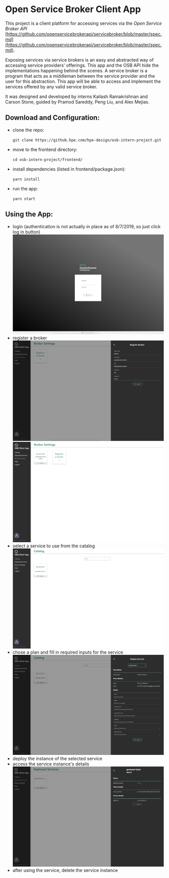 # Open Service Broker Client App

This project is a client platform for accessing services via the _Open Service Broker API_ [https://github.com/openservicebrokerapi/servicebroker/blob/master/spec.md](https://github.com/openservicebrokerapi/servicebroker/blob/master/spec.md).

Exposing services via service brokers is an easy and abstracted way of accessing service providers' offerings. This app and the OSB API hide the implementations happening behind the scenes. A service broker is a program that acts as a middleman between the service provider and the user for this abstraction. This app will be able to access and implement the services offered by any valid service broker.

It was designed and developed by interns Kailash Ramakrishnan and Carson Stone, guided by Pramod Sareddy, Peng Liu, and Alex Mejias.

## Download and Configuration:

- clone the repo:

  `git clone https://github.hpe.com/hpe-design/osb-intern-project.git`

- move to the frontend directory:

  `cd osb-intern-project/frontend/`

- install dependencies (listed in frontend/package.json):

  `yarn install`

- run the app:

  `yarn start`

## Using the App:

- login (authentication is not actually in place as of 8/7/2019, so just click log in button)
  ![login page](readme-sample-images/login.png)
- register a broker
  ![login page](readme-sample-images/register.png)
  ![login page](readme-sample-images/register2.png)
- select a service to use from the catalog
  ![login page](readme-sample-images/catalog.png)
- chose a plan and fill in required inputs for the service
  ![login page](readme-sample-images/deploy.png)
- deploy the instance of the selected service
- access the service instance's details
  ![login page](readme-sample-images/details.png)
- after using the service, delete the service instance
